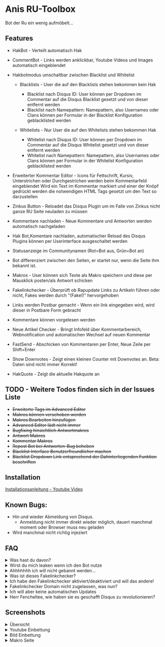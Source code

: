 # Anis RU-Toolbox

Bot der Ru ein wenig aufmöbelt...

## Features 
* HakBot - Verteilt automatisch Hak 
* CommentBot - Links werden anklickbar, Youtube Videos und Images automatisch eingeblendet 
* Hakbotmodus umschaltbar zwischen Blacklist und Whitelist
	* Blacklists - User die auf den Blacklists stehen bekommen kein Hak 
		* Blacklist nach Disqus ID: User können per Dropdown im Commentar auf die Disqus Blacklist gesetzt und von dieser entfernt werden 
		* Blacklist nach Namepattern: Namepattern, also Usernames oder Clans können per Formular in der Blacklist Konfiguration geblacklisted werden 

	* Whitelists - Nur User die auf den Whitelists stehen bekommen Hak 
		* Whitelist nach Disqus ID: User können per Dropdown im Commentar auf die Disqus Whitelist gesetzt und von dieser entfernt werden 
		* Whitelist nach Namepattern: Namepattern, also Usernames oder Clans können per Formular in der Whitelist Konfiguration geblacklisted werden 
	
* Erweiterter Kommentar Editor - Icons für Fettschrift, Kursiv, Unterstrichen oder Durchgestrichen werden beim Kommentarfeld eingeblendet Wird ein Text im Kommentar markiert und einer der Knöpf gedrückt werden die notwendigen HTML Tags gesetzt um den Text so darzustellen 
* Zinkus Button - Reloadet das Disqus Plugin um im Falle von Zinkus nicht ganze RU Seite neuladen zu müssen 
* Kommentare nachladen - Neue Kommentare und Antworten werden automatisch nachgeladen 
* Hak Bot,Komentare nachladen, automatischer Reload des Disqus Plugins können per Userinterface ausgeschaltet werden 
* Statusanzeige im Communitynamen (Rot=Bot aus, Grün=Bot an) 
* Bot differenziert zwischen den Seiten, er startet nur, wenn die Seite ihm bekannt ist.
* Makros - User können sich Texte als Makro speichern und diese per Mausklick posten/als Antwort schicken
* Fakelinkchecker - Überprüft ob Rapupdate Links zu Artikeln führen oder nicht, Fakes werden durch "(Fake!)" hervorgehoben
* Links werden Postbar gemacht - Wenn ein link eingegeben wird, wird dieser in Postbare Form gebracht
* Kommentare können vorgelesen werden
* Neue Artikel Checker - Bringt Infofeld über Kommentarbereich, Webnotification und automatischen Wechsel auf neuen Kommentar
* FastSend - Abschicken von Kommentaren per Enter, Neue Zeile per Shift+Enter
* Show Downvotes - Zeigt einen kleinen Counter mit Downvotes an. Beta: Daten sind nicht immer Korrekt!
* HakQuote - Zeigt die aktuelle Hakquote an

## TODO - Weitere Todos finden sich in der Issues Liste

* ~~Erweiterte Tags im Advanced Editor~~
* ~~Makros können verschoben werden~~
* ~~Makros Bearbeiten hinzufügen~~
* ~~Advanced Editor lädt nicht immer~~
* ~~Bugfixing hinsichtlich Antwortmakros~~
* ~~Antwort Makros~~
* ~~Kommentar Makros~~
* ~~Repost Bot bei Antworten-Bug beheben~~
* ~~Blacklist Interface Benutzerfreundlicher machen~~
* ~~Blacklist Dropdown Link entsprechend der Dahinterliegenden Funktion beschriften~~

## Installation
<a href="https://www.youtube.com/watch?v=ST5U4hKV2Uo">Installationsanleitung - Youtube Video</a>

## Known Bugs:
* Hin und wieder Abmeldung von Disqus. 
	* Anmeldung nicht immer direkt wieder möglich, dauert manchmal moment oder Browser muss neu geladen
* Wird manchmal nicht richtig injeziert

## FAQ
<details> 
  <summary>Was hast du davon?</summary>
  <blockquote>Ich habe den Hakbot ursprünglich für mich entwickelt.<br>
  Als Buddha dann kam und geile Funktionen einbaute, dachte ich, ich kann das auch. Rausgekommen ist eine RU-Toolbox.<br>
  Mir macht die Entwicklung des "HakBots" Spaß, das ist mein einziger Motivator, neben eurer dankbarkeit und der optimierung meines RU 	Erlebnisses</blockquote>
</details> 
<details> 
  <summary>Wirst du mich leaken wenn ich den Bot nutze</summary>
  <blockquote>
   Ich weiß dass ist nicht viel Wert, aber ich habe kein Interesse an irgendwelchen Leaks.<br>
   Ich bin kein Hurensohn und finde jeder sollte sorgenfrei RU nutzen können.<br>
   Ich habe keine Ahnung wer meinen Bot benutzt und ich habe auch nicht vor dies zu ändern.<br>
   Sämtliche HTTP Requests werden über die GM_XMLHTTPrequest Schnittstelle versendet, so werdet ihr, wenn es ein neues Ziel gibt jedes mal informiert wenn es einen neuen Zielserver gibt. Bis auf rapupdate.de ist es bisher allerdings nicht notwendig dass ihr andere Ziele akzeptiert.
   </blockquote>
</details> 
<details> 
  <summary>Ahhhhhhh ich will nicht gebannt werden...</summary>
  <blockquote>
  Das wollen wir alle nicht.<br>
  Bisher ist noch niemand der meinen Bot benutzt hat gebannt worden. Ich benutze den Bot inzwischen seit 3 Monaten ohne Ban.<br>
  Wenn euch der Hakbot zu unsicher ist, könnt ihr ihn aber auch ausschalten und die anderen tollen Funktionen der Toolbox verwenden.
  </blockquote>
</details>
<details> 
  <summary>Was ist dieses Fakelinkchecker?</summary>
  <blockquote>
  Diese Funktion überprüft ob die von Usern geposteten Links auf "Rapupdate Artikel" wirklich existieren.<br>
  Existiert der Link nicht, so wird dieser durch "(FAKE!)" gekennzeichnet.<br><br>
  Die Fakelink Funktion benötigt XMLHTTPRequests. Diese können auch missbraucht werden. Der Hakbot wird nur Requests in Richtung rapupdate.de absetzen, auf diese Weise garantiere ich euch, dass ich eure Daten nicht abfangen kann. Sollte es eine Änderung mit den XMLHTTPrequests geben, werde ich diese per Popup mitteilen und euch die möglichkeit geben diese, wie auch den Fakelinkchecker zu deaktivieren!
  </blockquote>
</details>
<details> 
  <summary>Ich habe den Fakelinkchecker aktiviert/deaktiviert und will das andere!</summary>
  <blockquote>
	Kein Problem:
	Öffne einfach die Einstellungen und entferne/setze das häkchen bei Fakelinkchecker.
  </blockquote>
</details>
<details> 
  <summary>Fakelinkchecker Domain nicht zugelassen, was nun?</summary>
  <blockquote>
   Dieses Problem entsteht wenn ihr im Tampermonkey Popup nicht die Domain zugelassen habt oder diese sogar Aktiv gesperrt habt.<br>
   <ul>
   <li>Solltet ihr versehendlich die Domain gesperrt haben:
   <ol>
    	<li> Clickt auf das Tampermonkey Icon in eurem Browser.
	<li> Rechtsklick auf "RU-Bot.
 	<li> Einstellungen.
 	<li> Entfernt "rapupdate.de" aus der "Domain Negativliste" im Unterpunkt "XHR-Sicherheit".
 	<li> Fügt "rapupdate.de" zu "Benutzer-definierte Domain-Positivlist" im Unterpunkt "XHR-Sicherheit" hinzu.
 	<li> Ladet die Rapupdate Seite neu
	</ol>
   <li> Solltet ihr absichtlich die Domain gesperrt haben weil ihr keinen XMLHTTP-Request zu Rapupdate zulassen wollt:
   <ol>
   	<li> Clickt auf das Tampermonkey Icon in eurem Browser.
 	<li> Rechtsklick auf "RU-Bot.
 	<li> Speicher.
 	<li> Sucht den Eintrag ""checkLinks": true" und setzt ihn auf false
	<li> Ladet die Rapupdate Seite neu
	</ol>
	</ul>
	</blockquote>
  </details> 
  <details> 
  <summary>Ich will aber keine automatischen Updates</summary>
  <blockquote>Das kann abgestellt werden indem die Zeilen "UpdateURL" und DownloadURL aus den Kopfdaten gelöscht werden
  </blockquote>
</details> 
  <details> 
  <summary>Herr Fencheltee, wie haben sie es geschafft Disqus zu revolutionieren?</summary>
  Naja, da war dieses Mädchen in dieser Rap Community, die ist irgendwann gegangen, da habe ich einen Bot geschrieben der Sie zurückrufen sollte... Der Rest ist Geschichte.
</details> 

## Screenshots
<details> 
  <summary>Übersicht </summary>
  <img src="https://github.com/rapupdate/AnisHakbot/blob/master/HakBot%20%C3%9Cbersicht.PNG">
  </details> 
  <details> 
   <summary>Youtube Einbettung </summary>
<img src="https://github.com/rapupdate/AnisHakbot/blob/master/HakBot%20Youtube%20Embed.PNG">
</details> 
  <details> 
   <summary>Bild Einbettung </summary>
<img src="https://github.com/rapupdate/AnisHakbot/blob/master/HakBot%20Image%20Embed.PNG">
	</details> 
  <details> 
   <summary>Makro Seite </summary>
<img src="https://github.com/rapupdate/AnisHakbot/blob/master/HakBot%20Makros.PNG"> 

</details>
